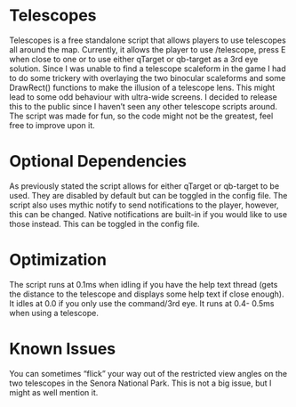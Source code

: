 # Telescopes
Telescopes is a free standalone script that allows players to use telescopes all around the map. Currently, it allows the player to use /telescope, press E when close to one or to use either qTarget or qb-target as a 3rd eye solution.
Since I was unable to find a telescope scaleform in the game I had to do some trickery with overlaying the two binocular scaleforms and some DrawRect() functions to make the illusion of a telescope lens. This might lead to some odd behaviour with ultra-wide screens.
I decided to release this to the public since I haven’t seen any other telescope scripts around. The script was made for fun, so the code might not be the greatest, feel free to improve upon it.


# Optional Dependencies
As previously stated the script allows for either qTarget or qb-target to be used. They are disabled by default but can be toggled in the config file.
The script also uses mythic notify to send notifications to the player, however, this can be changed. Native notifications are built-in if you would like to use those instead. This can be toggled in the config file.


# Optimization
The script runs at 0.1ms when idling if you have the help text thread (gets the distance to the telescope and displays some help text if close enough). It idles at 0.0 if you only use the command/3rd eye.
It runs at 0.4- 0.5ms when using a telescope.


# Known Issues
You can sometimes “flick” your way out of the restricted view angles on the two telescopes in the Senora National Park. This is not a big issue, but I might as well mention it.
